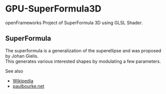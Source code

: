 # GPU-SuperFormula3D
openFrameworks Project of SuperFormula 3D using GLSL Shader.

## SuperFormula
The superformula is a generalization of the superellipse and was proposed by Johan Gielis.  
This generates various interested shapes by modulating a few parameters.

See also
- [Wikipedia](https://en.wikipedia.org/wiki/Superformula)
- [paulbourke.net](http://paulbourke.net/geometry/supershape/)
